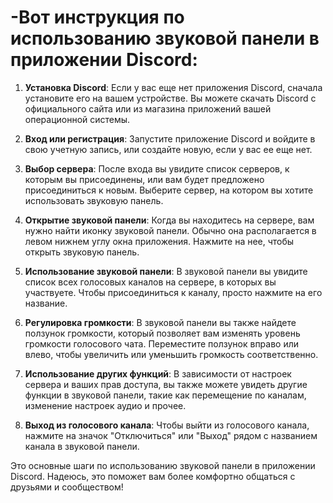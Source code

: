 # -Вот инструкция по использованию звуковой панели в приложении Discord:

1. **Установка Discord**: Если у вас еще нет приложения Discord, сначала установите его на вашем устройстве. Вы можете скачать Discord с официального сайта или из магазина приложений вашей операционной системы.
    
2. **Вход или регистрация**: Запустите приложение Discord и войдите в свою учетную запись, или создайте новую, если у вас ее еще нет.
    
3. **Выбор сервера**: После входа вы увидите список серверов, к которым вы присоединены, или вам будет предложено присоединиться к новым. Выберите сервер, на котором вы хотите использовать звуковую панель.
    
4. **Открытие звуковой панели**: Когда вы находитесь на сервере, вам нужно найти иконку звуковой панели. Обычно она располагается в левом нижнем углу окна приложения. Нажмите на нее, чтобы открыть звуковую панель.
    
5. **Использование звуковой панели**: В звуковой панели вы увидите список всех голосовых каналов на сервере, в которых вы участвуете. Чтобы присоединиться к каналу, просто нажмите на его название.
    
6. **Регулировка громкости**: В звуковой панели вы также найдете ползунок громкости, который позволяет вам изменять уровень громкости голосового чата. Переместите ползунок вправо или влево, чтобы увеличить или уменьшить громкость соответственно.
    
7. **Использование других функций**: В зависимости от настроек сервера и ваших прав доступа, вы также можете увидеть другие функции в звуковой панели, такие как перемещение по каналам, изменение настроек аудио и прочее.
    
8. **Выход из голосового канала**: Чтобы выйти из голосового канала, нажмите на значок "Отключиться" или "Выход" рядом с названием канала в звуковой панели.
    

Это основные шаги по использованию звуковой панели в приложении Discord. Надеюсь, это поможет вам более комфортно общаться с друзьями и сообществом!
